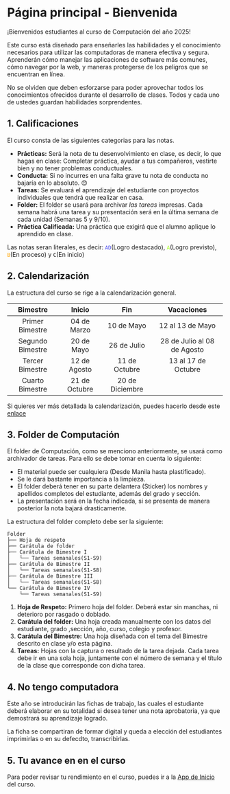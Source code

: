 # Página principal - Bienvenida

¡Bienvenidos estudiantes al curso de Computación del año 2025!

Este curso está diseñado para enseñarles las habilidades y el conocimiento necesarios para utilizar las computadoras de manera efectiva y segura. Aprenderán cómo manejar las aplicaciones de software más comunes, cómo navegar por la web, y maneras protegerse de los peligros que se encuentran en línea.

No se olviden que deben esforzarse para poder aprovechar todos los conocimientos ofrecidos durante el desarrollo de clases. Todos y cada uno de ustedes guardan habilidades sorprendentes.

## 1. Calificaciones

El curso consta de las siguientes categorias para las notas.

- **Prácticas:** Será la nota de tu desenvolvimiento en clase, es decir, lo que hagas en clase: Completar práctica, ayudar a tus compañeros, vestirte bien y no tener problemas conductuales.
- **Conducta:** Si no incurres en una falta grave tu nota de conducta no bajaría en lo absoluto. :blush:
- **Tareas:** Se evaluará el aprendizaje del estudiante con proyectos individuales que tendrá que realizar en casa.
- **Folder:** El folder se usará para archivar *las tareas* impresas. Cada semana habrá una tarea y su presentación será en la última semana de cada unidad (Semanas 5 y 9/10).
- **Práctica Calificada:** Una práctica que exigirá que el alumno aplique lo aprendido en clase.

Las notas seran literales, es decir: <code style="color:#4f51ee">AD</code>(Logro destacado), <code style="color:GreenYellow">A</code>(Logro previsto), <code style="color:orange">B</code>(En proceso) y <code style="color:black">C</code>(En inicio)

## 2. Calendarización

La estructura del curso se rige a la calendarización general.

|   **Bimestre**   |   **Inicio**  |     **Fin**     |        **Vacaciones**        |
|:----------------:|:-------------:|:---------------:|:----------------------------:|
| Primer Bimestre  | 04 de Marzo   | 10 de Mayo      | 12 al 13 de Mayo             |
| Segundo Bimestre | 20 de Mayo    | 26 de Julio     | 28 de Julio al 08 de Agosto  |
| Tercer Bimestre  | 12 de Agosto  | 11 de Octubre   | 13 al 17 de Octubre          |
| Cuarto Bimestre  | 21 de Octubre | 20 de Diciembre |                              |

Si quieres ver más detallada la calendarización, puedes hacerlo desde este [enlace](https://docs.google.com/spreadsheets/d/e/2PACX-1vTGHt9w65XS_bugyWABRH54FoZMNOJ0Acvhoe3nmQOcqzb4AfY7tkj5B5AaAhKZEr3Ewg0GDPv6UvFr/pubhtml?gid=0&single=true)


## 3. Folder de Computación

El folder de Computación, como se menciono anteriormente, se usará como archivador de tareas. Para ello se debe tomar en cuenta lo siguiente:

- El material puede ser cualquiera (Desde Manila hasta plastificado).
- Se le dará bastante importancia a la limpieza.
- El folder deberá tener en su parte delantera (Sticker) los nombres y apellidos completos del estudiante, además del grado y sección.
- La presentación será en la fecha indicada, si se presenta de manera posterior la nota bajará drasticamente.

La estructura del folder completo debe ser la siguiente:


```
Folder
├── Hoja de respeto
├── Carátula de folder
├── Carátula de Bimestre I
│   └── Tareas semanales(S1-S9)
├── Carátula de Bimestre II
│   └── Tareas semanales(S1-S8)
├── Carátula de Bimestre III
│   └── Tareas semanales(S1-S8)
└── Carátula de Bimestre IV
    └── Tareas semanales(S1-S9)
```

1. **Hoja de Respeto:** Primero hoja del folder. Deberá estar sin manchas, ni deterioro por rasgado o doblado.
2. **Carátula del folder:** Una hoja creada manualmente con los datos del estudiante, grado ,sección, año, curso, colegio y profesor.
3. **Carátula del Bimestre:** Una hoja diseñada con el tema del Bimestre descrito en clase y/o esta página.
4. **Tareas:** Hojas con la captura o resultado de la tarea dejada. Cada tarea debe ir en una sola hoja, juntamente con el número de semana y el título de la clase que corresponde con dicha tarea.

## 4. No tengo computadora

Este año se introducirán las fichas de trabajo, las cuales el estudiante deberá elaborar en su totalidad si desea tener una nota aprobatoria, ya que demostrará su aprendizaje logrado.

La ficha se compartiran de formar digital y queda a elección del estudiantes imprimirlas o en su defecdto, transcribirlas.


## 5. Tu avance en en el curso

Para poder revisar tu rendimiento en el curso, puedes ir a la [App de Inicio]() del curso.